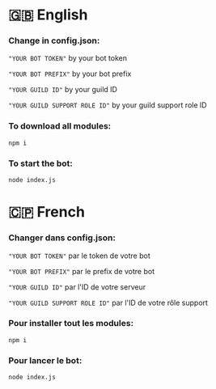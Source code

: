 # 🇬🇧 English
### Change in config.json:

`"YOUR BOT TOKEN"` by your bot token

`"YOUR BOT PREFIX"` by your bot prefix

`"YOUR GUILD ID"` by your guild ID

`"YOUR GUILD SUPPORT ROLE ID"` by your guild support role ID


### To download all modules:

`npm i`


### To start the bot:

`node index.js`

# 🇨🇵 French
### Changer dans config.json:

`"YOUR BOT TOKEN"` par le token de votre bot

`"YOUR BOT PREFIX"` par le prefix de votre bot

`"YOUR GUILD ID"` par l'ID de votre serveur

`"YOUR GUILD SUPPORT ROLE ID"` par l'ID de votre rôle support


### Pour installer tout les modules:

`npm i`


### Pour lancer le bot:

`node index.js`
